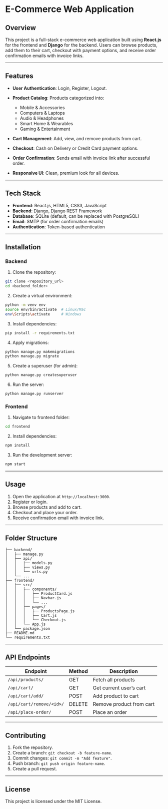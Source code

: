 # E-Commerce Web Application

## Overview

This project is a full-stack e-commerce web application built using **React.js** for the frontend and **Django** for the backend. Users can browse products, add them to their cart, checkout with payment options, and receive order confirmation emails with invoice links.

---

## Features

* **User Authentication**: Login, Register, Logout.
* **Product Catalog**: Products categorized into:

  * Mobile & Accessories
  * Computers & Laptops
  * Audio & Headphones
  * Smart Home & Wearables
  * Gaming & Entertainment
* **Cart Management**: Add, view, and remove products from cart.
* **Checkout**: Cash on Delivery or Credit Card payment options.
* **Order Confirmation**: Sends email with invoice link after successful order.
* **Responsive UI**: Clean, premium look for all devices.

---

## Tech Stack

* **Frontend**: React.js, HTML5, CSS3, JavaScript
* **Backend**: Django, Django REST Framework
* **Database**: SQLite (default, can be replaced with PostgreSQL)
* **Email**: SMTP (for order confirmation emails)
* **Authentication**: Token-based authentication

---

## Installation

### Backend

1. Clone the repository:

```bash
git clone <repository_url>
cd <backend_folder>
```

2. Create a virtual environment:

```bash
python -m venv env
source env/bin/activate  # Linux/Mac
env\Scripts\activate     # Windows
```

3. Install dependencies:

```bash
pip install -r requirements.txt
```

4. Apply migrations:

```bash
python manage.py makemigrations
python manage.py migrate
```

5. Create a superuser (for admin):

```bash
python manage.py createsuperuser
```

6. Run the server:

```bash
python manage.py runserver
```

### Frontend

1. Navigate to frontend folder:

```bash
cd frontend
```

2. Install dependencies:

```bash
npm install
```

3. Run the development server:

```bash
npm start
```

---

## Usage

1. Open the application at `http://localhost:3000`.
2. Register or login.
3. Browse products and add to cart.
4. Checkout and place your order.
5. Receive confirmation email with invoice link.

---

## Folder Structure

```
├── backend/
│   ├── manage.py
│   ├── api/
│   │   ├── models.py
│   │   ├── views.py
│   │   └── urls.py
│   └── ...
├── frontend/
│   ├── src/
│   │   ├── components/
│   │   │   ├── ProductCard.js
│   │   │   ├── Navbar.js
│   │   │   └── ...
│   │   ├── pages/
│   │   │   ├── ProductsPage.js
│   │   │   ├── Cart.js
│   │   │   └── Checkout.js
│   │   └── App.js
│   └── package.json
├── README.md
└── requirements.txt
```

---

## API Endpoints

| Endpoint                 | Method | Description              |
| ------------------------ | ------ | ------------------------ |
| `/api/products/`         | GET    | Fetch all products       |
| `/api/cart/`             | GET    | Get current user’s cart  |
| `/api/cart/add/`         | POST   | Add product to cart      |
| `/api/cart/remove/<id>/` | DELETE | Remove product from cart |
| `/api/place-order/`      | POST   | Place an order           |

---

## Contributing

1. Fork the repository.
2. Create a branch: `git checkout -b feature-name`.
3. Commit changes: `git commit -m "Add feature"`.
4. Push branch: `git push origin feature-name`.
5. Create a pull request.

---

## License

This project is licensed under the MIT License.
